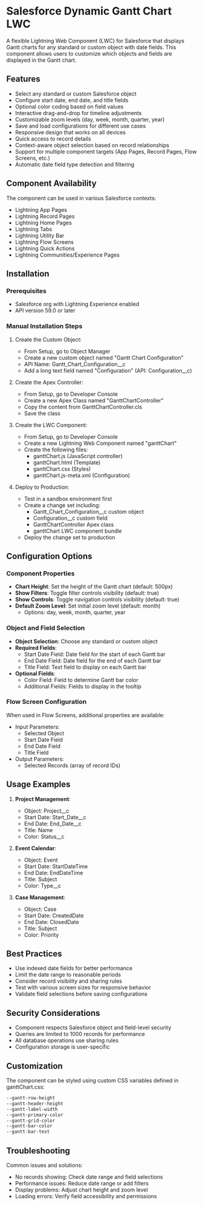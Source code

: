 # Salesforce Dynamic Gantt Chart LWC

A flexible Lightning Web Component (LWC) for Salesforce that displays Gantt charts for any standard or custom object with date fields. This component allows users to customize which objects and fields are displayed in the Gantt chart.

## Features

- Select any standard or custom Salesforce object
- Configure start date, end date, and title fields
- Optional color coding based on field values
- Interactive drag-and-drop for timeline adjustments
- Customizable zoom levels (day, week, month, quarter, year)
- Save and load configurations for different use cases
- Responsive design that works on all devices
- Quick access to record details
- Context-aware object selection based on record relationships
- Support for multiple component targets (App Pages, Record Pages, Flow Screens, etc.)
- Automatic date field type detection and filtering

## Component Availability

The component can be used in various Salesforce contexts:

- Lightning App Pages
- Lightning Record Pages
- Lightning Home Pages
- Lightning Tabs
- Lightning Utility Bar
- Lightning Flow Screens
- Lightning Quick Actions
- Lightning Communities/Experience Pages

## Installation

### Prerequisites

- Salesforce org with Lightning Experience enabled
- API version 59.0 or later

### Manual Installation Steps

1. Create the Custom Object:
   - From Setup, go to Object Manager
   - Create a new custom object named "Gantt Chart Configuration"
   - API Name: Gantt_Chart_Configuration__c
   - Add a long text field named "Configuration" (API: Configuration__c)

2. Create the Apex Controller:
   - From Setup, go to Developer Console
   - Create a new Apex Class named "GanttChartController"
   - Copy the content from GanttChartController.cls
   - Save the class

3. Create the LWC Component:
   - From Setup, go to Developer Console
   - Create a new Lightning Web Component named "ganttChart"
   - Create the following files:
     - ganttChart.js (JavaScript controller)
     - ganttChart.html (Template)
     - ganttChart.css (Styles)
     - ganttChart.js-meta.xml (Configuration)

4. Deploy to Production:
   - Test in a sandbox environment first
   - Create a change set including:
     - Gantt_Chart_Configuration__c custom object
     - Configuration__c custom field
     - GanttChartController Apex class
     - ganttChart LWC component bundle
   - Deploy the change set to production

## Configuration Options

### Component Properties

- **Chart Height**: Set the height of the Gantt chart (default: 500px)
- **Show Filters**: Toggle filter controls visibility (default: true)
- **Show Controls**: Toggle navigation controls visibility (default: true)
- **Default Zoom Level**: Set initial zoom level (default: month)
  - Options: day, week, month, quarter, year

### Object and Field Selection

- **Object Selection**: Choose any standard or custom object
- **Required Fields**:
  - Start Date Field: Date field for the start of each Gantt bar
  - End Date Field: Date field for the end of each Gantt bar
  - Title Field: Text field to display on each Gantt bar
- **Optional Fields**:
  - Color Field: Field to determine Gantt bar color
  - Additional Fields: Fields to display in the tooltip

### Flow Screen Configuration

When used in Flow Screens, additional properties are available:
- Input Parameters:
  - Selected Object
  - Start Date Field
  - End Date Field
  - Title Field
- Output Parameters:
  - Selected Records (array of record IDs)

## Usage Examples

1. **Project Management**:
   - Object: Project__c
   - Start Date: Start_Date__c
   - End Date: End_Date__c
   - Title: Name
   - Color: Status__c

2. **Event Calendar**:
   - Object: Event
   - Start Date: StartDateTime
   - End Date: EndDateTime
   - Title: Subject
   - Color: Type__c

3. **Case Management**:
   - Object: Case
   - Start Date: CreatedDate
   - End Date: ClosedDate
   - Title: Subject
   - Color: Priority

## Best Practices

- Use indexed date fields for better performance
- Limit the date range to reasonable periods
- Consider record visibility and sharing rules
- Test with various screen sizes for responsive behavior
- Validate field selections before saving configurations

## Security Considerations

- Component respects Salesforce object and field-level security
- Queries are limited to 1000 records for performance
- All database operations use sharing rules
- Configuration storage is user-specific

## Customization

The component can be styled using custom CSS variables defined in ganttChart.css:

```css
--gantt-row-height
--gantt-header-height
--gantt-label-width
--gantt-primary-color
--gantt-grid-color
--gantt-bar-color
--gantt-bar-text
```

## Troubleshooting

Common issues and solutions:
- No records showing: Check date range and field selections
- Performance issues: Reduce date range or add filters
- Display problems: Adjust chart height and zoom level
- Loading errors: Verify field accessibility and permissions